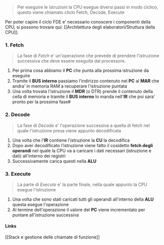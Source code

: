 >Per eseguire le istruzioni la CPU esegue diversi passi in modo ciclico, questo viene chiamato cliclo Fetch, Decode, Execute

Per poter capire il ciclo FDE e' necessario conoscere i componenti della CPU, si possono trovare qui: [[Architettura degli elaboratori/Struttura della CPU]].

### 1. Fetch
>La fase di *Fetch* e' un'operazione che prevede di prendere l'istruzione successiva che deve essere eseguita dal processore.

1. Per prima cosa abbiamo il **PC** che punta alla prossima istruzione da eseguire
2. Tramite il **BUS interno** passiamo l'indirizzo contenuto nel **PC** al **MAR** che andra' in memoria RAM a recuperare l'istruzione puntata
3. Una volta trovata l'istruzione il **MDR** (o DTR) prende il contenuto della cella di memoria e tramite il **BUS interno** lo manda nell'**IR** che poi sara' pronto per la prossima fase#

### 2. Decode
>La fase di *Decode* e' l'operazione successiva a quella di fetch nel quale l'istruzione presa viene appunto decodificata

1. Una volta che l'**IR** contiene l'istruzione la **CU** la decodifica
2. Dopo aver decodificato l'istruzione viene fatto il cosidetto **fetch degli operandi** nel quale la CPU va a caricare i dati necessari (istruzione e dati) all'interno dei registri
3. Successivamente carica questi nella **ALU**

### 3. Execute
>La parte di *Execute* e' la parte finale, nella quale appunto la CPU esegue l'istruzione

1. Una volta che sono stati caricati tutti gli operandi all'interno della **ALU** questa esegue l'operazione
2. Al termine dell'operazione il valore del **PC** viene incrementato per puntare all'istruzione successiva

#### Links
[[Stack e gestione delle chiamate di funzione]]